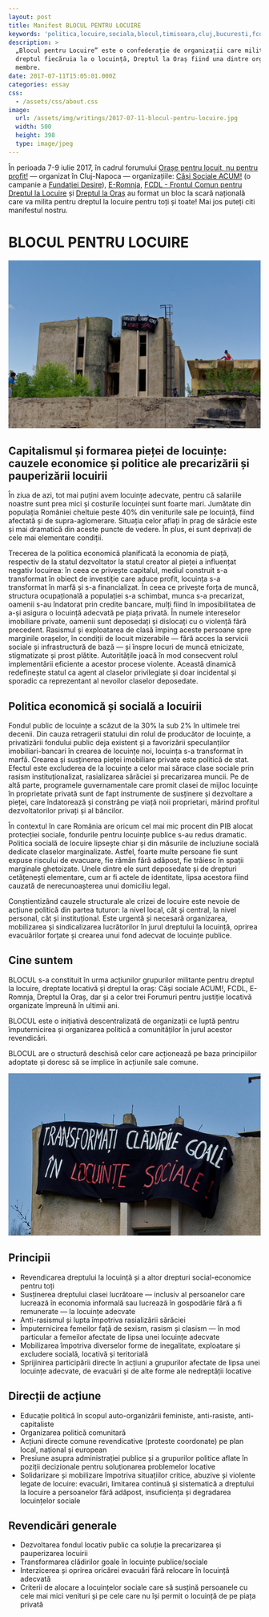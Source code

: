 ```yaml
---
layout: post
title: Manifest BLOCUL PENTRU LOCUIRE
keywords: 'politica,locuire,sociala,blocul,timisoara,cluj,bucuresti,fcdl,ERomnja'
description: >
  „Blocul pentru Locuire” este o confederație de organizații care militează pentru
  dreptul fiecăruia la o locuință, Dreptul la Oraș fiind una dintre organizațiile
  membre.
date: 2017-07-11T15:05:01.000Z
categories: essay
css:
  - /assets/css/about.css
image:
  url: /assets/img/writings/2017-07-11-blocul-pentru-locuire.jpg
  width: 500
  height: 398
  type: image/jpeg
---
```

În perioada 7-9 iulie 2017, în cadrul forumului [Orașe pentru locuit, nu pentru profit!](https://www.facebook.com/events/1861171767480117/) — organizat în Cluj-Napoca — organizațiile: [Căși Sociale ACUM!](https://www.facebook.com/CasiSocialeACUM/) (o campanie a [Fundației Desire](https://www.desire-ro.eu/)), [E-Romnja](https://www.facebook.com/ERomnja/), [FCDL - Frontul Comun pentru Dreptul la Locuire](https://www.facebook.com/Frontul-Comun-pentru-Dreptul-la-Locuire-675979395796221/) și [Dreptul la Oraș](https://dreptullaorastimisoara.com/) au format un bloc la scară națională care va milita pentru dreptul la locuire pentru toți și toate! Mai jos puteți citi manifestul nostru.

BLOCUL PENTRU LOCUIRE
======
<div class="banner-wrap">
    <img class="banner-img" src="/assets/img/writings/2017-07-11-blocul-pentru-locuire-large.jpg">
</div>

Capitalismul și formarea pieței de locuințe: cauzele economice și  politice ale precarizării și pauperizării locuirii
-----


În ziua de azi, tot mai puțini avem locuințe adecvate, pentru că salariile noastre sunt prea mici și costurile locuinței sunt foarte mari. Jumătate din populația României cheltuie peste 40% din veniturile sale pe locuință, fiind afectată și de supra-aglomerare. Situația celor aflați în prag de sărăcie este și mai dramatică din aceste puncte de vedere. În plus, ei sunt deprivați de cele mai elementare condiții.

Trecerea de la politica economică planificată la economia de piață, respectiv de la statul dezvoltator la statul creator al pieței a influențat negativ locuirea: în ceea ce privește capitalul, mediul construit s-a transformat în obiect de investiție care aduce profit, locuința s-a transformat în marfă și s-a financializat. În ceea ce privește forța de muncă, structura ocupațională a populației s-a schimbat, munca s-a precarizat, oamenii s-au îndatorat prin credite bancare, mulți fiind în imposibilitatea de a-și asigura o locuință adecvată pe piața privată. În numele intereselor imobiliare private, oamenii sunt deposedați și dislocați cu o violență fără precedent. Rasismul și exploatarea de clasă împing aceste persoane spre marginile orașelor, în condiții de locuit mizerabile — fără acces la servicii sociale și infrastructură de bază — și înspre locuri de muncă etnicizate, stigmatizate și prost plătite. Autoritățile joacă în mod consecvent rolul implementării eficiente a acestor procese violente. Această dinamică redefinește statul ca agent al claselor privilegiate și doar incidental și sporadic ca reprezentant al nevoilor claselor deposedate.

Politica economică și socială a locuirii
-----


Fondul public de locuințe a scăzut de la 30% la sub 2% în ultimele trei decenii. Din cauza retragerii statului din rolul de producător de locuințe, a privatizării fondului public deja existent și a favorizării speculanților imobiliari-bancari în crearea de locuințe noi, locuința s-a transformat în marfă. Crearea și susținerea pieței imobiliare private este politică de stat. Efectul este excluderea de la locuințe a celor mai sărace clase sociale prin rasism instituționalizat, rasializarea sărăciei și precarizarea muncii. Pe de altă parte, programele guvernamentale care promit clasei de mijloc locuințe în proprietate privată sunt de fapt instrumente de susținere și dezvoltare a pieței, care îndatorează și constrâng pe viață noii proprietari, mărind profitul dezvoltatorilor privați și al băncilor.

În contextul în care România are oricum cel mai mic procent din PIB alocat protecției sociale, fondurile pentru locuințe publice s-au redus dramatic. Politica socială de locuire lipsește chiar și din măsurile de incluziune socială dedicate claselor marginalizate. Astfel, foarte multe persoane fie sunt expuse riscului de evacuare, fie rămân fără adăpost, fie trăiesc în spații marginale ghetoizate. Unele dintre ele sunt deposedate și de drepturi cetățenești elementare, cum ar fi actele de identitate, lipsa acestora fiind cauzată de nerecunoașterea unui domiciliu legal.

Conștientizând cauzele structurale ale crizei de locuire este nevoie de acțiune politică din partea tuturor: la nivel local, cât și central, la nivel personal, cât și instituțional. Este urgentă și necesară organizarea, mobilizarea și sindicalizarea lucrătorilor în jurul dreptului la locuință, oprirea evacuărilor forțate și crearea unui fond adecvat de locuințe publice.

Cine suntem
------

BLOCUL s-a constituit în urma acțiunilor grupurilor militante pentru dreptul la locuire, dreptate locativă și dreptul la oraș: Căși sociale ACUM!, FCDL, E-Romnja, Dreptul la Oraș, dar și a celor trei Forumuri pentru justiție locativă organizate împreună în ultimii ani.

BLOCUL este o inițiativă descentralizată de organizații ce luptă pentru împuternicirea și organizarea politică a comunităților în jurul acestor revendicări.

BLOCUL are o structură deschisă celor care acționează pe baza principiilor adoptate și doresc să se implice în acțiunile sale comune.

<div class="banner-wrap">
    <img class="banner-img" src="/assets/img/writings/2017-07-11-blocul-pentru-locuire.jpg">
</div>

Principii
-------

- Revendicarea dreptului la locuință și a altor drepturi social-economice pentru toți
- Susținerea dreptului clasei lucrătoare — inclusiv al persoanelor care lucrează în economia informală sau lucrează în gospodărie fără a fi remunerate — la locuințe adecvate
- Anti-rasismul și lupta împotriva rasializării sărăciei
- Împuternicirea femeilor față de sexism, rasism și clasism — în mod particular a femeilor afectate de lipsa unei locuințe adecvate
- Mobilizarea împotriva diverselor forme de inegalitate, exploatare și excludere socială, locativă și teritorială
- Sprijinirea participării directe în acțiuni a grupurilor afectate de lipsa unei locuințe adecvate, de evacuări și de alte forme ale nedreptății locative

Direcții de acțiune
-------

- Educație politică în scopul auto-organizării feministe, anti-rasiste, anti-capitaliste
- Organizarea politică comunitară
- Acțiuni directe comune revendicative (proteste coordonate) pe plan local, național și european
- Presiune asupra administrației publice și a grupurilor politice aflate în poziții decizionale pentru soluționarea problemelor locative
- Solidarizare și mobilizare împotriva situațiilor critice, abuzive și violente legate de locuire: evacuări, limitarea continuă și sistematică a dreptului la locuire a persoanelor fără adăpost, insuficiența și degradarea locuințelor sociale

Revendicări generale
-------
- Dezvoltarea fondul locativ public ca soluție la precarizarea și pauperizarea locuirii
- Transformarea clădirilor goale în locuințe publice/sociale
- Interzicerea și oprirea oricărei evacuări fără relocare în locuință adecvată
- Criterii de alocare a locuințelor sociale care să susțină persoanele cu cele mai mici venituri și pe cele care nu își permit o locuință de pe piața privată
